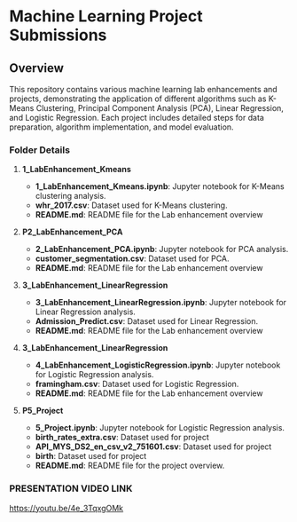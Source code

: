 # Machine Learning Project Submissions

## Overview

This repository contains various machine learning lab enhancements and projects, demonstrating the application of different algorithms such as K-Means Clustering, Principal Component Analysis (PCA), Linear Regression, and Logistic Regression. Each project includes detailed steps for data preparation, algorithm implementation, and model evaluation.

### Folder Details

1. **1_LabEnhancement_Kmeans**
   - **1_LabEnhancement_Kmeans.ipynb**: Jupyter notebook for K-Means clustering analysis.
   - **whr_2017.csv**: Dataset used for K-Means clustering.
   - **README.md**: README file for the Lab enhancement overview

2. **P2_LabEnhancement_PCA**
   - **2_LabEnhancement_PCA.ipynb**: Jupyter notebook for PCA analysis.
   - **customer_segmentation.csv**: Dataset used for PCA.
   - **README.md**: README file for the Lab enhancement overview

3. **3_LabEnhancement_LinearRegression**
   - **3_LabEnhancement_LinearRegression.ipynb**: Jupyter notebook for Linear Regression analysis.
   - **Admission_Predict.csv**: Dataset used for Linear Regression.
   - **README.md**: README file for the Lab enhancement overview

4. **3_LabEnhancement_LinearRegression**
   - **4_LabEnhancement_LogisticRegression.ipynb**: Jupyter notebook for Logistic Regression analysis.
   - **framingham.csv**: Dataset used for Logistic Regression.
   - **README.md**: README file for the Lab enhancement overview

4. **P5_Project**
   - **5_Project.ipynb**: Jupyter notebook for Logistic Regression analysis.
   - **birth_rates_extra.csv**: Dataset used for project
   - **API_MYS_DS2_en_csv_v2_751601.csv**: Dataset used for project
   - **birth**: Dataset used for project
   - **README.md**: README file for the project overview.



### PRESENTATION VIDEO LINK

https://youtu.be/4e_3TqxgOMk